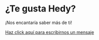 # ¿Te gusta Hedy?

¡Nos encantaría saber más de ti!

[Haz click aquí para escribirnos un mensaje](mailto:f.f.j.hermans@liacs.leidenuniv.nl "Enviar correo electrónico")
